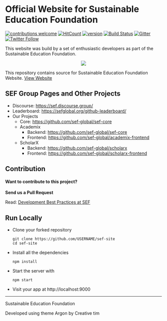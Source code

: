 # Official Website for Sustainable Education Foundation 

[![contributions welcome](https://img.shields.io/badge/contributions-welcome-brightgreen.svg?style=flat)](https://github.com/sef-global/sef-site/issues)
[![HitCount](http://hits.dwyl.com/sef-global/sef-site.svg)](http://hits.dwyl.io/sef-global/sef-site)
[![version](https://img.shields.io/badge/version-3.0.0-yellow.svg)](https://semver.org)
[![Build Status](https://travis-ci.org/sef-global/sef-site.svg?branch=master)](https://travis-ci.org/sef-global/sef-site)
[![Gitter](https://badges.gitter.im/Join%20Chat.svg)](https://gitter.im/sef-global/community)
[![Twitter Follow](https://img.shields.io/twitter/follow/goasksef.svg?style=social&label=Follow&maxAge=2592000?style=flat-square)](https://twitter.com/goasksef)

This website was build by a set of enthusiastic developers as part of the Sustainable Education Foundation.

<div align="center">
  <img src="https://avatars3.githubusercontent.com/u/31291163?s=200&v=4" />
</div>

This repository contains source for Sustainable Education Foundation Website. [View Website](https://sefglobal.org/)

## SEF Group Pages and Other Projects 

* Discourse: https://sef.discourse.group/
* Leaderboard: https://sefglobal.org/github-leaderboard/
* Our Projects 
    * Core: https://github.com/sef-global/sef-core
    * Academix
        * Backend: https://github.com/sef-global/sef-core
        * Frontend: https://github.com/sef-global/academix-frontend
    * ScholarX
        * Backend: https://github.com/sef-global/scholarx
        * Frontend: https://github.com/sef-global/scholarx-frontend


## Contribution

#### Want to contribute to this project? 

**Send us a Pull Request**

Read: [Development Best Practices at SEF](CONTRIBUTING.md)

## Run Locally

- Clone your forked repository
    ```
    git clone https://github.com/USERNAME/sef-site
    cd sef-site
    ```
- Install all the dependencies
    ```
    npm install
    ```
- Start the server with 
    ```
    npm start
    ```

- Visit your app at http://localhost:9000


<hr>

Sustainable Education Foundation

Developed using theme Argon by Creative tim

